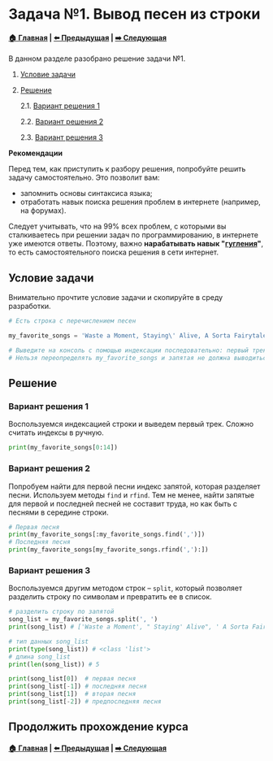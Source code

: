 # Задача №1. Вывод песен из строки

#### [🏠 Главная](../README.md) | [⬅️ Предыдущая](vars_and_str.md) | [➡️ Следующая](list_and_tuples.md)

В данном разделе разобрано решение задачи №1.

1. [Условие задачи](#условие-задачи)

2. [Решение](#вопросы-по-теме)

    2.1. [Вариант решения 1](#вариант-решения-1)

    2.2. [Вариант решения 2](#вариант-решения-2)

    2.3. [Вариант решения 3](#вариант-решения-3)

**Рекомендации**

Перед тем, как приступить к разбору решения, попробуйте решить задачу самостоятельно. Это позволит вам:

* запомнить основы синтаксиса языка;
* отработать навык поиска решения проблем в интернете (например, на форумах).

Следует учитывать, что на 99% всех проблем, с которыми вы сталкиваетесь при решении задач по программированию, в интернете уже имеются ответы. Поэтому, важно **нарабатывать навык "[гугления](https://www.google.com/)"**, то есть самостоятельного поиска решения в сети интернет.

## Условие задачи

Внимательно прочтите условие задачи и скопируйте в среду разработки.

```Python
# Есть строка с перечислением песен

my_favorite_songs = 'Waste a Moment, Staying\' Alive, A Sorta Fairytale, Start Me Up, New Salvation'

# Выведите на консоль с помощью индексации последовательно: первый трек, последний, второй, второй с конца
# Нельзя переопределять my_favorite_songs и запятая не должна выводиться.
```

## Решение

### Вариант решения 1

Воспользуемся индексацией строки и выведем первый трек. Сложно считать индексы в ручную.

```Python
print(my_favorite_songs[0:14])
```

### Вариант решения 2

Попробуем найти для первой песни индекс запятой, которая разделяет песни. Используем методы `find` и `rfind`. Тем не менее, найти запятые для первой и последней песней не составит труда, но как быть с песнями в середине строки.

```Python
# Первая песня
print(my_favorite_songs[:my_favorite_songs.find(',')])
# Последняя песня
print(my_favorite_songs[my_favorite_songs.rfind(','):])
```

### Вариант решения 3

Воспользуемся другим методом строк – `split`, который позволяет разделить строку по символам и превратить ее в список.

```Python
# разделить строку по запятой
song_list = my_favorite_songs.split(', ')
print(song_list) # ['Waste a Moment', " Staying' Alive", ' A Sorta Fairytale', ' Start Me Up', ' New Salvation']

# тип данных song_list
print(type(song_list)) # <class 'list'>
# длина song_list
print(len(song_list)) # 5

print(song_list[0])  # первая песня
print(song_list[-1]) # последняя песня
print(song_list[1])  # вторая песня 
print(song_list[-2]) # предпоследняя песня
```

## Продолжить прохождение курса

#### [🏠 Главная](../README.md) | [⬅️ Предыдущая](vars_and_str.md) | [➡️ Следующая](list_and_tuples.md)